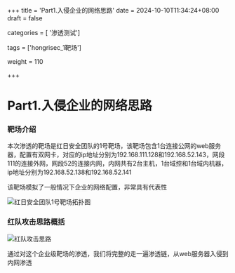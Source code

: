 +++
title = 'Part1.入侵企业的网络思路'
date = 2024-10-10T11:34:24+08:00
draft = false

categories = [ '渗透测试']

tags = ['hongrisec_1靶场']

weight = 110

+++

# Part1.入侵企业的网络思路

### 靶场介绍

本次渗透的靶场是红日安全团队的1号靶场，该靶场包含1台连接公网的web服务器，配置有双网卡，对应的ip地址分别为192.168.111.128和192.168.52.143，网段111的连接外网，网段52的连接内网，内网共有2台主机，1台域控和1台域内机器，ip地址分别为192.168.52.138和192.168.52.141

该靶场模拟了一般情况下企业的网络配置，非常具有代表性

![红日安全团队1号靶场拓扑图](https://gitee.com/huangzejie/drawing-bed/raw/master/202410091233890.png  "A kitten!")

### 红队攻击思路概括



![红队攻击思路](https://gitee.com/huangzejie/drawing-bed/raw/master/202410091225480.png)

通过对这个企业级靶场的渗透，我们将完整的走一遍渗透链，从web服务器入侵到内网渗透